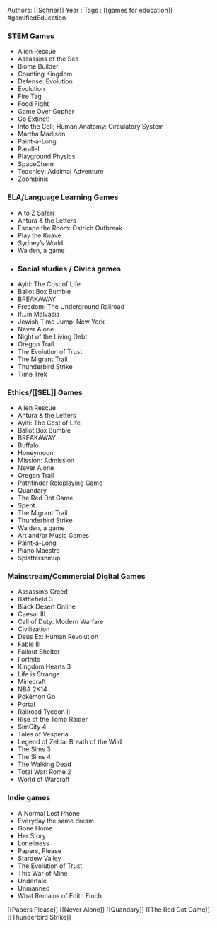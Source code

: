 Authors: [[Schrier]]
Year   :
Tags   : [[games for education]] #gamifiedEducation

### STEM Games
 - Alien Rescue
 - Assassins of the Sea
 - Biome Builder
 - Counting Kingdom
 - Defense: Evolution
 - Evolution
 - Fire Tag
 - Food Fight
 - Game Over Gopher
 - Go Extinct!
 - Into the Cell; Human Anatomy: Circulatory System
 - Martha Madison
 - Paint-a-Long
 - Parallel
 - Playground Physics
 - SpaceChem
 - Teachley: Addimal Adventure
 - Zoombinis
### ELA/Language Learning Games
 - A to Z Safari
 - Antura & the Letters
 - Escape the Room: Ostrich Outbreak
 - Play the Knave
 - Sydney’s World
 - Walden, a game
 - ### Social studies / Civics games
 - Ayiti: The Cost of Life
 - Ballot Box Bumble
 - BREAKAWAY
 - Freedom: The Underground Railroad
 - If...in Malvasia
 - Jewish Time Jump: New York
 - Never Alone
 - Night of the Living Debt
 - Oregon Trail
 - The Evolution of Trust
 - The Migrant Trail
 - Thunderbird Strike
 - Time Trek
### Ethics/[[SEL]] Games
 - Alien Rescue
 - Antura & the Letters
 - Ayiti: The Cost of Life
 - Ballot Box Bumble
 - BREAKAWAY
 - Buffalo
 - Honeymoon
 - Mission: Admission
 - Never Alone
 - Oregon Trail
 - Pathfinder Roleplaying Game
 - Quandary
 - The Red Dot Game
 - Spent
 - The Migrant Trail
 - Thunderbird Strike
 - Walden, a game
 - Art and/or Music Games
 - Paint-a-Long
 - Piano Maestro
 - Splattershmup
### Mainstream/Commercial Digital Games
 - Assassin’s Creed
 - Battlefield 3
 - Black Desert Online
 - Caesar III
 - Call of Duty: Modern Warfare
 - Civilization
 - Deus Ex: Human Revolution
 - Fable III
 - Fallout Shelter
 - Fortnite
 - Kingdom Hearts 3
 - Life is Strange
 - Minecraft
 - NBA 2K14
 - Pokémon Go
 - Portal
 - Railroad Tycoon II
 - Rise of the Tomb Raider
 - SimCity 4
 - Tales of Vesperia
 - Legend of Zelda: Breath of the Wild
 - The Sims 3
 - The Sims 4
 - The Walking Dead
 - Total War: Rome 2
 - World of Warcraft
### Indie games
 - A Normal Lost Phone
 - Everyday the same dream
 - Gone Home
 - Her Story
 - Loneliness
 - Papers, Please
 - Stardew Valley
 - The Evolution of Trust
 - This War of Mine
 - Undertale
 - Unmanned
 - What Remains of Edith Finch

[[Papers Please]]
[[Never Alone]]
[[Quandary]]
[[The Red Dot Game]]
[[Thunderbird Strike]]

